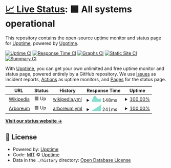 # [📈 Live Status](https://upptime.github.io/upptime): <!--live status--> **🟩 All systems operational**

This repository contains the open-source uptime monitor and status page for [Upptime](https://upptime.js.org), powered by [Upptime](https://github.com/upptime/upptime).

[![Uptime CI](https://github.com/koj-co/upptime/workflows/Uptime%20CI/badge.svg)](https://github.com/koj-co/upptime/actions?query=workflow%3A%22Uptime+CI%22)
[![Response Time CI](https://github.com/koj-co/upptime/workflows/Response%20Time%20CI/badge.svg)](https://github.com/koj-co/upptime/actions?query=workflow%3A%22Response+Time+CI%22)
[![Graphs CI](https://github.com/koj-co/upptime/workflows/Graphs%20CI/badge.svg)](https://github.com/koj-co/upptime/actions?query=workflow%3A%22Graphs+CI%22)
[![Static Site CI](https://github.com/koj-co/upptime/workflows/Static%20Site%20CI/badge.svg)](https://github.com/koj-co/upptime/actions?query=workflow%3A%22Static+Site+CI%22)
[![Summary CI](https://github.com/koj-co/upptime/workflows/Summary%20CI/badge.svg)](https://github.com/koj-co/upptime/actions?query=workflow%3A%22Summary+CI%22)

With [Upptime](https://upptime.js.org), you can get your own unlimited and free uptime monitor and status page, powered entirely by a GitHub repository. We use [Issues](https://github.com/upptime/upptime/issues) as incident reports, [Actions](https://github.com/gparuthi/upptime/actions) as uptime monitors, and [Pages](https://upptime.github.io/upptime) for the status page.

<!--start: status pages-->
<!-- This summary is generated by Upptime (https://github.com/upptime/upptime) -->
<!-- Do not edit this manually, your changes will be overwritten -->
<!-- prettier-ignore -->
| URL | Status | History | Response Time | Uptime |
| --- | ------ | ------- | ------------- | ------ |
| <img alt="" src="https://favicons.githubusercontent.com/en.wikipedia.org" height="13"> [Wikipedia](https://en.wikipedia.org) | 🟩 Up | [wikipedia.yml](https://github.com/gparuthi/upptime/commits/HEAD/history/wikipedia.yml) | <details><summary><img alt="Response time graph" src="./graphs/wikipedia/response-time-week.png" height="20"> 148ms</summary><br><a href="https://gparuthi.github.io/upptime/history/wikipedia"><img alt="Response time 176" src="https://img.shields.io/endpoint?url=https%3A%2F%2Fraw.githubusercontent.com%2Fgparuthi%2Fupptime%2FHEAD%2Fapi%2Fwikipedia%2Fresponse-time.json"></a><br><a href="https://gparuthi.github.io/upptime/history/wikipedia"><img alt="24-hour response time 26" src="https://img.shields.io/endpoint?url=https%3A%2F%2Fraw.githubusercontent.com%2Fgparuthi%2Fupptime%2FHEAD%2Fapi%2Fwikipedia%2Fresponse-time-day.json"></a><br><a href="https://gparuthi.github.io/upptime/history/wikipedia"><img alt="7-day response time 148" src="https://img.shields.io/endpoint?url=https%3A%2F%2Fraw.githubusercontent.com%2Fgparuthi%2Fupptime%2FHEAD%2Fapi%2Fwikipedia%2Fresponse-time-week.json"></a><br><a href="https://gparuthi.github.io/upptime/history/wikipedia"><img alt="30-day response time 178" src="https://img.shields.io/endpoint?url=https%3A%2F%2Fraw.githubusercontent.com%2Fgparuthi%2Fupptime%2FHEAD%2Fapi%2Fwikipedia%2Fresponse-time-month.json"></a><br><a href="https://gparuthi.github.io/upptime/history/wikipedia"><img alt="1-year response time 176" src="https://img.shields.io/endpoint?url=https%3A%2F%2Fraw.githubusercontent.com%2Fgparuthi%2Fupptime%2FHEAD%2Fapi%2Fwikipedia%2Fresponse-time-year.json"></a></details> | <details><summary><a href="https://gparuthi.github.io/upptime/history/wikipedia">100.00%</a></summary><a href="https://gparuthi.github.io/upptime/history/wikipedia"><img alt="All-time uptime 100.00%" src="https://img.shields.io/endpoint?url=https%3A%2F%2Fraw.githubusercontent.com%2Fgparuthi%2Fupptime%2FHEAD%2Fapi%2Fwikipedia%2Fuptime.json"></a><br><a href="https://gparuthi.github.io/upptime/history/wikipedia"><img alt="24-hour uptime 100.00%" src="https://img.shields.io/endpoint?url=https%3A%2F%2Fraw.githubusercontent.com%2Fgparuthi%2Fupptime%2FHEAD%2Fapi%2Fwikipedia%2Fuptime-day.json"></a><br><a href="https://gparuthi.github.io/upptime/history/wikipedia"><img alt="7-day uptime 100.00%" src="https://img.shields.io/endpoint?url=https%3A%2F%2Fraw.githubusercontent.com%2Fgparuthi%2Fupptime%2FHEAD%2Fapi%2Fwikipedia%2Fuptime-week.json"></a><br><a href="https://gparuthi.github.io/upptime/history/wikipedia"><img alt="30-day uptime 100.00%" src="https://img.shields.io/endpoint?url=https%3A%2F%2Fraw.githubusercontent.com%2Fgparuthi%2Fupptime%2FHEAD%2Fapi%2Fwikipedia%2Fuptime-month.json"></a><br><a href="https://gparuthi.github.io/upptime/history/wikipedia"><img alt="1-year uptime 100.00%" src="https://img.shields.io/endpoint?url=https%3A%2F%2Fraw.githubusercontent.com%2Fgparuthi%2Fupptime%2FHEAD%2Fapi%2Fwikipedia%2Fuptime-year.json"></a></details>
| <img alt="" src="https://favicons.githubusercontent.com/app.arboreum.dev" height="13"> [Arboreum](https://app.arboreum.dev) | 🟩 Up | [arboreum.yml](https://github.com/gparuthi/upptime/commits/HEAD/history/arboreum.yml) | <details><summary><img alt="Response time graph" src="./graphs/arboreum/response-time-week.png" height="20"> 241ms</summary><br><a href="https://gparuthi.github.io/upptime/history/arboreum"><img alt="Response time 287" src="https://img.shields.io/endpoint?url=https%3A%2F%2Fraw.githubusercontent.com%2Fgparuthi%2Fupptime%2FHEAD%2Fapi%2Farboreum%2Fresponse-time.json"></a><br><a href="https://gparuthi.github.io/upptime/history/arboreum"><img alt="24-hour response time 218" src="https://img.shields.io/endpoint?url=https%3A%2F%2Fraw.githubusercontent.com%2Fgparuthi%2Fupptime%2FHEAD%2Fapi%2Farboreum%2Fresponse-time-day.json"></a><br><a href="https://gparuthi.github.io/upptime/history/arboreum"><img alt="7-day response time 241" src="https://img.shields.io/endpoint?url=https%3A%2F%2Fraw.githubusercontent.com%2Fgparuthi%2Fupptime%2FHEAD%2Fapi%2Farboreum%2Fresponse-time-week.json"></a><br><a href="https://gparuthi.github.io/upptime/history/arboreum"><img alt="30-day response time 248" src="https://img.shields.io/endpoint?url=https%3A%2F%2Fraw.githubusercontent.com%2Fgparuthi%2Fupptime%2FHEAD%2Fapi%2Farboreum%2Fresponse-time-month.json"></a><br><a href="https://gparuthi.github.io/upptime/history/arboreum"><img alt="1-year response time 287" src="https://img.shields.io/endpoint?url=https%3A%2F%2Fraw.githubusercontent.com%2Fgparuthi%2Fupptime%2FHEAD%2Fapi%2Farboreum%2Fresponse-time-year.json"></a></details> | <details><summary><a href="https://gparuthi.github.io/upptime/history/arboreum">100.00%</a></summary><a href="https://gparuthi.github.io/upptime/history/arboreum"><img alt="All-time uptime 99.96%" src="https://img.shields.io/endpoint?url=https%3A%2F%2Fraw.githubusercontent.com%2Fgparuthi%2Fupptime%2FHEAD%2Fapi%2Farboreum%2Fuptime.json"></a><br><a href="https://gparuthi.github.io/upptime/history/arboreum"><img alt="24-hour uptime 100.00%" src="https://img.shields.io/endpoint?url=https%3A%2F%2Fraw.githubusercontent.com%2Fgparuthi%2Fupptime%2FHEAD%2Fapi%2Farboreum%2Fuptime-day.json"></a><br><a href="https://gparuthi.github.io/upptime/history/arboreum"><img alt="7-day uptime 100.00%" src="https://img.shields.io/endpoint?url=https%3A%2F%2Fraw.githubusercontent.com%2Fgparuthi%2Fupptime%2FHEAD%2Fapi%2Farboreum%2Fuptime-week.json"></a><br><a href="https://gparuthi.github.io/upptime/history/arboreum"><img alt="30-day uptime 100.00%" src="https://img.shields.io/endpoint?url=https%3A%2F%2Fraw.githubusercontent.com%2Fgparuthi%2Fupptime%2FHEAD%2Fapi%2Farboreum%2Fuptime-month.json"></a><br><a href="https://gparuthi.github.io/upptime/history/arboreum"><img alt="1-year uptime 99.96%" src="https://img.shields.io/endpoint?url=https%3A%2F%2Fraw.githubusercontent.com%2Fgparuthi%2Fupptime%2FHEAD%2Fapi%2Farboreum%2Fuptime-year.json"></a></details>

<!--end: status pages-->

[**Visit our status website →**](https://upptime.github.io/upptime)

## 📄 License

- Powered by: [Upptime](https://github.com/upptime/upptime)
- Code: [MIT](./LICENSE) © [Upptime](https://upptime.js.org)
- Data in the `./history` directory: [Open Database License](https://opendatacommons.org/licenses/odbl/1-0/)
